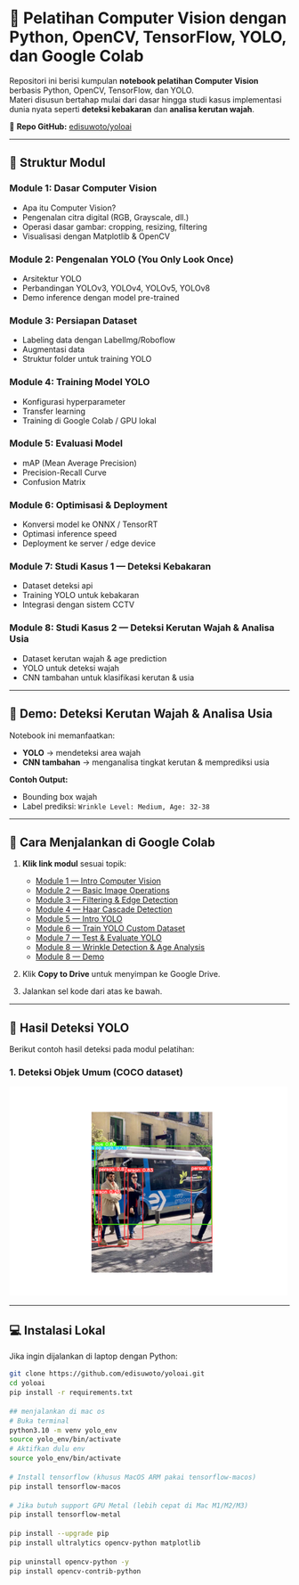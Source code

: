 # 📘 Pelatihan Computer Vision dengan Python, OpenCV, TensorFlow, YOLO, dan Google Colab

Repositori ini berisi kumpulan **notebook pelatihan Computer Vision** berbasis Python, OpenCV, TensorFlow, dan YOLO.  
Materi disusun bertahap mulai dari dasar hingga studi kasus implementasi dunia nyata seperti **deteksi kebakaran** dan **analisa kerutan wajah**.

📌 **Repo GitHub:** [edisuwoto/yoloai](https://github.com/edisuwoto/yoloai)

---

## 📂 Struktur Modul

### **Module 1: Dasar Computer Vision**
- Apa itu Computer Vision?
- Pengenalan citra digital (RGB, Grayscale, dll.)
- Operasi dasar gambar: cropping, resizing, filtering
- Visualisasi dengan Matplotlib & OpenCV

### **Module 2: Pengenalan YOLO (You Only Look Once)**
- Arsitektur YOLO
- Perbandingan YOLOv3, YOLOv4, YOLOv5, YOLOv8
- Demo inference dengan model pre-trained

### **Module 3: Persiapan Dataset**
- Labeling data dengan LabelImg/Roboflow
- Augmentasi data
- Struktur folder untuk training YOLO

### **Module 4: Training Model YOLO**
- Konfigurasi hyperparameter
- Transfer learning
- Training di Google Colab / GPU lokal

### **Module 5: Evaluasi Model**
- mAP (Mean Average Precision)
- Precision-Recall Curve
- Confusion Matrix

### **Module 6: Optimisasi & Deployment**
- Konversi model ke ONNX / TensorRT
- Optimasi inference speed
- Deployment ke server / edge device

### **Module 7: Studi Kasus 1 — Deteksi Kebakaran**
- Dataset deteksi api
- Training YOLO untuk kebakaran
- Integrasi dengan sistem CCTV

### **Module 8: Studi Kasus 2 — Deteksi Kerutan Wajah & Analisa Usia**
- Dataset kerutan wajah & age prediction
- YOLO untuk deteksi wajah
- CNN tambahan untuk klasifikasi kerutan & usia

---

## 🎯 Demo: Deteksi Kerutan Wajah & Analisa Usia

Notebook ini memanfaatkan:
- **YOLO** → mendeteksi area wajah  
- **CNN tambahan** → menganalisa tingkat kerutan & memprediksi usia  

**Contoh Output:**
- Bounding box wajah
- Label prediksi: `Wrinkle Level: Medium, Age: 32-38`

---

## 🚀 Cara Menjalankan di Google Colab

1. **Klik link modul** sesuai topik:
   - [Module 1 — Intro Computer Vision](https://colab.research.google.com/github/edisuwoto/yoloai/blob/main/Module_1_Intro_Computer_Vision.ipynb)  
   - [Module 2 — Basic Image Operations](https://colab.research.google.com/github/edisuwoto/yoloai/blob/main/Module_2_Basic_Image_Operations.ipynb)  
   - [Module 3 — Filtering & Edge Detection](https://colab.research.google.com/github/edisuwoto/yoloai/blob/main/Module_3_Filtering_Edge_Detection.ipynb)  
   - [Module 4 — Haar Cascade Detection](https://colab.research.google.com/github/edisuwoto/yoloai/blob/main/Module_4_Haar_Cascade_Detection.ipynb)  
   - [Module 5 — Intro YOLO](https://colab.research.google.com/github/edisuwoto/yoloai/blob/main/Module_5_Intro_YOLO.ipynb)  
   - [Module 6 — Train YOLO Custom Dataset](https://colab.research.google.com/github/edisuwoto/yoloai/blob/main/Module_6_Train_YOLO_Custom_Dataset.ipynb)  
   - [Module 7 — Test & Evaluate YOLO](https://colab.research.google.com/github/edisuwoto/yoloai/blob/main/Module_7_Test_Evaluate_YOLO.ipynb)  
   - [Module 8 — Wrinkle Detection & Age Analysis](https://colab.research.google.com/github/edisuwoto/yoloai/blob/main/module8_wrinkle_age.ipynb)  
   - [Module 8 — Demo](https://colab.research.google.com/github/edisuwoto/yoloai/blob/main/module8_demo.ipynb)  

2. Klik **Copy to Drive** untuk menyimpan ke Google Drive.  
3. Jalankan sel kode dari atas ke bawah.

---
## 📸 Hasil Deteksi YOLO

Berikut contoh hasil deteksi pada modul pelatihan:

### 1. Deteksi Objek Umum (COCO dataset)
<img src="demo/Figure_1.png" alt="YOLO Object Detection" width="500"/>

---
## 💻 Instalasi Lokal

Jika ingin dijalankan di laptop dengan Python:

```bash
git clone https://github.com/edisuwoto/yoloai.git
cd yoloai
pip install -r requirements.txt

## menjalankan di mac os
# Buka terminal
python3.10 -m venv yolo_env
source yolo_env/bin/activate
# Aktifkan dulu env
source yolo_env/bin/activate  

# Install tensorflow (khusus MacOS ARM pakai tensorflow-macos)
pip install tensorflow-macos

# Jika butuh support GPU Metal (lebih cepat di Mac M1/M2/M3)
pip install tensorflow-metal

pip install --upgrade pip
pip install ultralytics opencv-python matplotlib

pip uninstall opencv-python -y
pip install opencv-contrib-python

